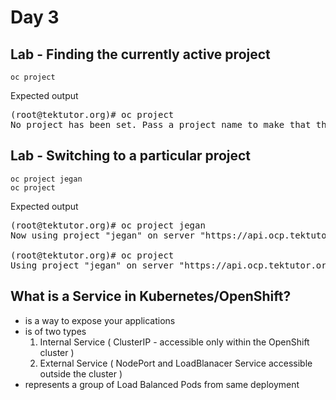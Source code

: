 # Day 3

## Lab - Finding the currently active project
```
oc project
```

Expected output
<pre>
(root@tektutor.org)# oc project
No project has been set. Pass a project name to make that the default.
</pre>


## Lab - Switching to a particular project
```
oc project jegan
oc project
```
Expected output
<pre>
(root@tektutor.org)# oc project jegan
Now using project "jegan" on server "https://api.ocp.tektutor.org:6443".

(root@tektutor.org)# oc project
Using project "jegan" on server "https://api.ocp.tektutor.org:6443".
</pre>

## What is a Service in Kubernetes/OpenShift?
- is a way to expose your applications 
- is of two types
  1. Internal Service ( ClusterIP - accessible only within the OpenShift cluster )
  2. External Service ( NodePort and LoadBlanacer Service accessible outside the cluster )
- represents a group of Load Balanced Pods from same deployment
